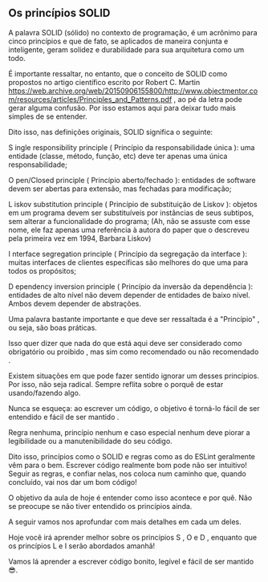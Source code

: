 ## Os princípios SOLID

A palavra SOLID (sólido) no contexto de programação, é um acrônimo para cinco princípios e que de fato, se aplicados de maneira conjunta e inteligente, geram solidez e durabilidade para sua arquitetura como um todo.

É importante ressaltar, no entanto, que o conceito de SOLID como propostos no artigo científico escrito por Robert C. Martin https://web.archive.org/web/20150906155800/http://www.objectmentor.com/resources/articles/Principles_and_Patterns.pdf , ao pé da letra pode gerar alguma confusão. Por isso estamos aqui para deixar tudo mais simples de se entender.

Dito isso, nas definições originais, SOLID significa o seguinte:

S ingle responsibility principle ( Princípio da responsabilidade única ): uma entidade (classe, método, função, etc) deve ter apenas uma única responsabilidade;

O pen/Closed principle ( Princípio aberto/fechado ): entidades de software devem ser abertas para extensão, mas fechadas para modificação;

L iskov substitution principle ( Princípio de substituição de Liskov ): objetos em um programa devem ser substituíveis por instâncias de seus subtipos, sem alterar a funcionalidade do programa; (Ah, não se assuste com esse nome, ele faz apenas uma referência à autora do paper que o descreveu pela primeira vez em 1994, Barbara Liskov)

I nterface segregation principle ( Princípio da segregação da interface ): muitas interfaces de clientes específicas são melhores do que uma para todos os propósitos;

D ependency inversion principle ( Princípio da inversão da dependência ): entidades de alto nível não devem depender de entidades de baixo nível. Ambos devem depender de abstrações.

Uma palavra bastante importante e que deve ser ressaltada é a "Princípio" , ou seja, são boas práticas.

Isso quer dizer que nada do que está aqui deve ser considerado como obrigatório ou proibido , mas sim como recomendado ou não recomendado .

Existem situações em que pode fazer sentido ignorar um desses princípios. Por isso, não seja radical. Sempre reflita sobre o porquê de estar usando/fazendo algo.

Nunca se esqueça: ao escrever um código, o objetivo é torná-lo fácil de ser entendido e fácil de ser mantido .

Regra nenhuma, princípio nenhum e caso especial nenhum deve piorar a legibilidade ou a manutenibilidade do seu código.

Dito isso, princípios como o SOLID e regras como as do ESLint geralmente vêm para o bem. Escrever código realmente bom pode não ser intuitivo! Seguir as regras, e confiar nelas, nos coloca num caminho que, quando concluído, vai nos dar um bom código!

O objetivo da aula de hoje é entender como isso acontece e por quê.
Não se preocupe se não tiver entendido os princípios ainda.

A seguir vamos nos aprofundar com mais detalhes em cada um deles.

Hoje você irá aprender melhor sobre os princípios S , O e D , enquanto que os princípios L e I serão abordados amanhã!

Vamos lá aprender a escrever código bonito, legível e fácil de ser mantido 😎.
